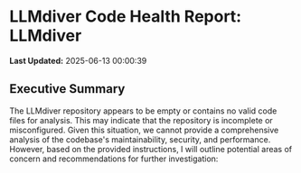 # LLMdiver Code Health Report: LLMdiver
**Last Updated:** 2025-06-13 00:00:39

## Executive Summary
The LLMdiver repository appears to be empty or contains no valid code files for analysis. This may indicate that the repository is incomplete or misconfigured. Given this situation, we cannot provide a comprehensive analysis of the codebase's maintainability, security, and performance. However, based on the provided instructions, I will outline potential areas of concern and recommendations for further investigation:

